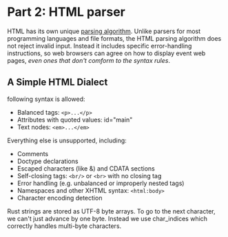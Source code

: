 # Part 2: HTML parser

HTML has its own unique [parsing algorithm](http://www.whatwg.org/specs/web-apps/current-work/multipage/syntax.html#parsing). Unlike parsers for most programming languages and file formats, the HTML parsing algorithm does not reject invalid input. Instead it includes specific error-handling instructions, so web browsers can agree on how to display event web pages, _even ones that don't comform to the syntax rules_.

## A Simple HTML Dialect

following syntax is allowed:

- Balanced tags: `<p>...</p>`
- Attributes with quoted values: id="main"
- Text nodes: `<em>...</em>`

Everything else is unsupported, including:

- Comments
- Doctype declarations
- Escaped characters (like &amp;) and CDATA sections
- Self-closing tags: `<br/>` or `<br>` with no closing tag
- Error handling (e.g. unbalanced or improperly nested tags)
- Namespaces and other XHTML syntax: `<html:body>`
- Character encoding detection

Rust strings are stored as UTF-8 byte arrays. To go to the next character, we can't just advance by one byte. Instead we use char_indices which correctly handles multi-byte characters.

